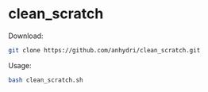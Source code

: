 # clean_scratch

Download: <br/>
```bash
git clone https://github.com/anhydri/clean_scratch.git
```

Usage: <br/>
```bash
bash clean_scratch.sh
```
